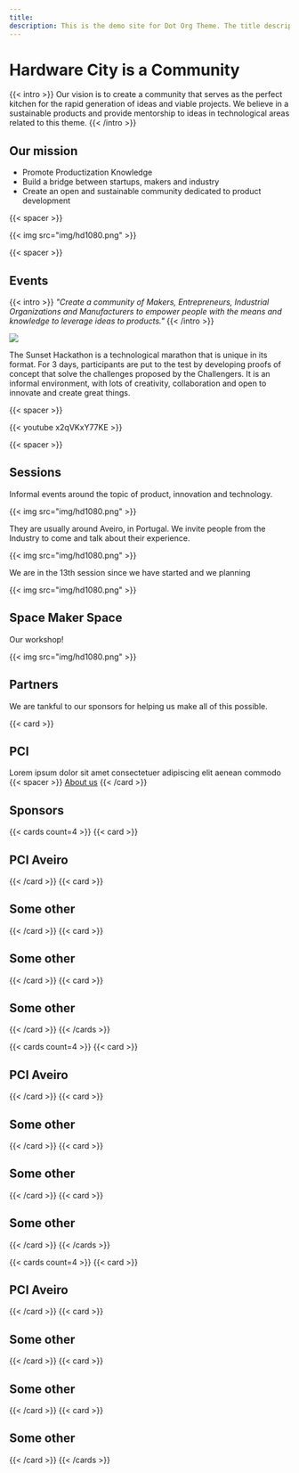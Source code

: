 ```yaml
---
title:
description: This is the demo site for Dot Org Theme. The title description and images front matter is required for meta og content.
---
```


# Hardware City is a Community

{{< intro >}}
Our vision is to create a community that serves as the perfect kitchen for the rapid generation of ideas and viable projects.
We believe in a sustainable products and provide mentorship to ideas in technological areas related to this theme.
{{< /intro >}}

## Our mission

- Promote Productization Knowledge
- Build a bridge between startups, makers and industry
- Create an open and sustainable community dedicated to product development

{{< spacer >}}

{{< img src="img/hd1080.png" >}}

{{< spacer >}}

## Events

{{< intro >}}
_"Create a community of Makers, Entrepreneurs, Industrial Organizations and Manufacturers to empower people with the means and knowledge to leverage ideas to products."_
{{< /intro >}}

![](img/sunset-hackathon/logo.png)

The Sunset Hackathon is a technological marathon that is unique in its format. For 3 days, participants are put to the test by developing proofs of concept that solve the challenges proposed by the Challengers.
It is an informal environment, with lots of creativity, collaboration and open to innovate and create great things.

{{< spacer >}}

{{< youtube x2qVKxY77KE >}}

{{< spacer >}}

## Sessions

Informal events around the topic of product, innovation and technology.

{{< img src="img/hd1080.png" >}}

They are usually around Aveiro, in Portugal.
We invite people from the Industry to come and talk about their experience.

{{< img src="img/hd1080.png" >}}

We are in the 13th session since we have started and we planning

{{< img src="img/hd1080.png" >}}

## Space Maker Space

Our workshop!

{{< img src="img/hd1080.png" >}}

## Partners

We are tankful to our sponsors for helping us make all of this possible.

{{< card >}}
## PCI
Lorem ipsum dolor sit amet consectetuer adipiscing elit aenean commodo
{{< spacer >}}
[About us](#)
{{< /card >}}

## Sponsors

{{< cards count=4 >}}
{{< card >}}
## PCI Aveiro
{{< /card >}}
{{< card >}}
## Some other
{{< /card >}}
{{< card >}}
## Some other
{{< /card >}}
{{< card >}}
## Some other
{{< /card >}}
{{< /cards >}}

{{< cards count=4 >}}
{{< card >}}
## PCI Aveiro
{{< /card >}}
{{< card >}}
## Some other
{{< /card >}}
{{< card >}}
## Some other
{{< /card >}}
{{< card >}}
## Some other
{{< /card >}}
{{< /cards >}}

{{< cards count=4 >}}
{{< card >}}
## PCI Aveiro
{{< /card >}}
{{< card >}}
## Some other
{{< /card >}}
{{< card >}}
## Some other
{{< /card >}}
{{< card >}}
## Some other
{{< /card >}}
{{< /cards >}}

